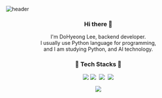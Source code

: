 <!--
### Hi there 👋

**leedohyeong/MAIN** is a ✨ _special_ ✨ repository because its `README.md` (this file) appears on your GitHub profile.

Here are some ideas to get you started:

- 🔭 I’m currently working on ...
- 🌱 I’m currently learning ...
- 👯 I’m looking to collaborate on ...
- 🤔 I’m looking for help with ...
- 💬 Ask me about ...
- 📫 How to reach me: ...
- 😄 Pronouns: ...
- ⚡ Fun fact: ...
-->

![header](https://capsule-render.vercel.app/api?type=waving&color=auto&height=300&section=header&text=DoHyeong%20Lee&fontSize=90)

<h3 align = "center">Hi there 👋 </h3>
<p align = "center">
  I'm DoHyeong Lee, backend developer. <br>
  I usually use Python language for programming, <br>
  and I am studying Python, and AI technology.
</p>  

<h3 align = "center">💫 Tech Stacks 💫</h3>
<p align = "center">
  <img src="https://img.shields.io/badge/Java-007396?style=flat-square&logo=Java&logoColor=white"/>
    <img src="https://img.shields.io/badge/Inventor-0696D7?style=flat-square&logo=Autodesk&logoColor=white"/></a>&nbsp 
  <img src="https://img.shields.io/badge/C-A8B9CC?style=flat-square&logo=C&logoColor=white"/></a>&nbsp 
  <img src="https://img.shields.io/badge/Python-3766AB?style=flat-square&logo=Python&logoColor=white"/>
  </p>


<p align="center">
    <img src="https://img.shields.io/badge/Mysql-E6B91E?style=flat-square&logo=MySql&logoColor=white"/>
  
</p>

<!--
![footer](https://capsule-render.vercel.app/api?type=waving&color=auto&height=300&section=footer)
-->

